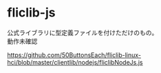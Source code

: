 # fliclib-js

公式ライブラリに型定義ファイルを付けただけのもの。  
動作未確認

https://github.com/50ButtonsEach/fliclib-linux-hci/blob/master/clientlib/nodejs/fliclibNodeJs.js
